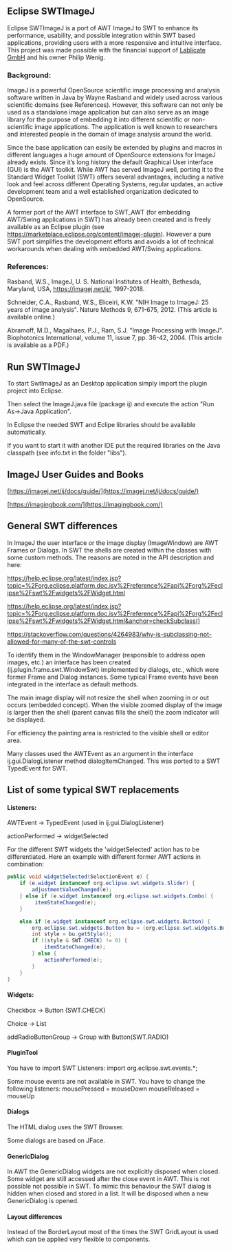 ## Eclipse SWTImageJ

Eclipse SWTImageJ is a port of AWT ImageJ to SWT to enhance its performance, usability, and possible integration within SWT based applications, 
providing users with a more responsive and intuitive interface.
This project was made possible with the financial support of [Lablicate GmbH](https://lablicate.com/) and his owner Philip Wenig.

### Background:

ImageJ is a powerful OpenSource scientific image processing and analysis software written in Java by Wayne Rasband
and widely used across various scientific domains (see References).
However, this software can not only be used as a standalone image application but can also serve as an image library
for the purpose of embedding it into different scientific or non-scientific image applications.
The application is well known to researchers and interested people in the domain of image analysis around the world.

Since the base application can easily be extended by plugins and macros in different languages a huge amount of OpenSource extensions for ImageJ already exists.
Since it’s long history the default Graphical User interface (GUI) is the AWT toolkit. 
While AWT has served ImageJ well, porting it to the Standard Widget Toolkit (SWT) offers several advantages, including a native look and feel
across different Operating Systems, regular updates, an active development team and a well established organization dedicated to OpenSource.

A former port of the AWT interface to SWT_AWT (for embedding AWT/Swing applications in SWT) has already been created and is freely available
as an Eclipse plugin (see https://marketplace.eclipse.org/content/imagej-plugin). 
However a pure SWT port simplifies the development efforts and avoids a lot of technical workarounds when dealing with embedded AWT/Swing applications.


### References:

Rasband, W.S., ImageJ, U. S. National Institutes of Health, Bethesda, Maryland, USA, https://imagej.net/ij/, 1997-2018.

Schneider, C.A., Rasband, W.S., Eliceiri, K.W. "NIH Image to ImageJ: 25 years of image analysis". Nature Methods 9, 671-675, 2012. (This article is available online.)

Abramoff, M.D., Magalhaes, P.J., Ram, S.J. "Image Processing with ImageJ". Biophotonics International, volume 11, issue 7, pp. 36-42, 2004. (This article is available as a PDF.)

## Run SWTImageJ

To start SwtImageJ as an Desktop application simply import the plugin project into Eclipse.

Then select the ImageJ.java file (package ij) and execute the action "Run As->Java Application".

In Eclipse the needed SWT and Eclipe libraries should be available automatically.

If you want to start it with another IDE put the required libraries on the Java classpath (see info.txt in the folder "libs").

## ImageJ User Guides and Books

[https://imagej.net/ij/docs/guide/](https://imagej.net/ij/docs/guide/)

[https://imagingbook.com/](https://imagingbook.com/)

## General SWT differences

In ImageJ the user interface or the image display (ImageWindow) are AWT Frames or Dialogs. In SWT the shells are created within the classes with some custom methods.
The reasons are noted in the API description and here: 

https://help.eclipse.org/latest/index.jsp?topic=%2Forg.eclipse.platform.doc.isv%2Freference%2Fapi%2Forg%2Feclipse%2Fswt%2Fwidgets%2FWidget.html

https://help.eclipse.org/latest/index.jsp?topic=%2Forg.eclipse.platform.doc.isv%2Freference%2Fapi%2Forg%2Feclipse%2Fswt%2Fwidgets%2FWidget.html&anchor=checkSubclass()

https://stackoverflow.com/questions/4264983/why-is-subclassing-not-allowed-for-many-of-the-swt-controls

To identify them in the WindowManager (responsible to address open images, etc.) an interface has been created (ij.plugin.frame.swt.WindowSwt) implemented by dialogs, etc., 
which were former Frame and Dialog instances. Some typical Frame events have been integrated in the interface as default methods.

The main image display will not resize the shell when zooming in or out occurs (embedded concept). When the visible zoomed display of the image
is larger then the shell (parent canvas fills the shell) the zoom indicator will be displayed.

For efficiency the painting area is restricted to the visible shell or editor area.

Many classes used the AWTEvent as an argument in the interface ij.gui.DialogListener method dialogItemChanged. This was ported to a SWT TypedEvent for SWT.

## List of some typical SWT replacements

#### Listeners:

AWTEvent -> TypedEvent (used in ij.gui.DialogListener)

actionPerformed -> widgetSelected

For the different SWT widgets the 'widgetSelected' action has to be differentiated. 
Here an example with different former AWT actions in combination:

```Java
public void widgetSelected(SelectionEvent e) {
	if (e.widget instanceof org.eclipse.swt.widgets.Slider) {
		adjustmentValueChanged(e);
	} else if (e.widget instanceof org.eclipse.swt.widgets.Combo) {
		 itemStateChanged(e);
	}

	else if (e.widget instanceof org.eclipse.swt.widgets.Button) {
		org.eclipse.swt.widgets.Button bu = (org.eclipse.swt.widgets.Button) e.widget;
		int style = bu.getStyle();
		if ((style & SWT.CHECK) != 0) {
			itemStateChanged(e);
		} else {
			actionPerformed(e);
		}
	}
}
```

#### Widgets:

Checkbox -> Button (SWT.CHECK)

Choice -> List

addRadioButtonGroup -> Group with Button(SWT.RADIO)

#### PluginTool

You have to import SWT Listeners:
import org.eclipse.swt.events.*;

Some mouse events are not available in SWT. You have to change the following listeners:
mousePressed = mouseDown
mouseReleased = mouseUp

#### Dialogs

The HTML dialog uses the SWT Browser.

Some dialogs are based on JFace.

#### GenericDialog

In AWT the GenericDialog widgets are not explicitly disposed when closed. Some widget are still accessed after the close event in AWT. This is not possible
not possible in SWT. To mimic this behaviour the SWT dialog is hidden when closed and stored in a list. 
It will be disposed when a new GenericDialog is opened.

#### Layout differences

Instead of the BorderLayout most of the times the SWT GridLayout is used which can be applied very flexible to components.


